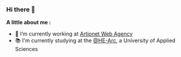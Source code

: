 ### Hi there 👋

**A little about me :**

- 🔭 I’m currently working at [Artionet Web Agency](https://artionet.com)
- 📚 I'm currently studying at the [@HE-Arc](https://github.com/HE-Arc), a University of Applied Sciences
<!-- - 🌱 I’m currently learning ...
- 👯 I’m looking to collaborate on ...
- 🤔 I’m looking for help with ...
- 💬 Ask me about ...
- 📫 How to reach me: ...
- 😄 Pronouns: ...
- ⚡ Fun fact: ...
-->
